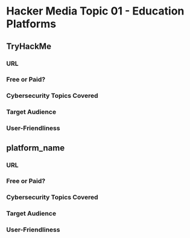 # Hacker Media Topic 01 - Education Platforms
## TryHackMe
### URL
### Free or Paid?
### Cybersecurity Topics Covered
### Target Audience
### User-Friendliness

## platform_name
### URL
### Free or Paid?
### Cybersecurity Topics Covered
### Target Audience
### User-Friendliness
